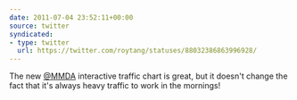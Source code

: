 ```yaml
---
date: 2011-07-04 23:52:11+00:00
source: twitter
syndicated:
- type: twitter
  url: https://twitter.com/roytang/statuses/88032386863996928/
---
```


The new [@MMDA](https://twitter.com/MMDA/) interactive traffic chart is great, but it doesn't change the fact that it's always heavy traffic to work in the mornings!